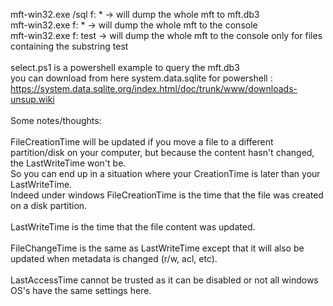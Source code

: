 mft-win32.exe /sql f: * -> will dump the whole mft to mft.db3<br>
mft-win32.exe f: * -> will dump the whole mft to the console<br>
mft-win32.exe f: test -> will dump the whole mft to the console only for files containing the substring test<br>
<br>
select.ps1 is a powershell example to query the mft.db3<br>
you can download from here system.data.sqlite for powershell : https://system.data.sqlite.org/index.html/doc/trunk/www/downloads-unsup.wiki<br>
<br>
Some notes/thoughts:<br>
<br>
FileCreationTime will be updated if you move a file to a different partition/disk on your computer, but because the content hasn't changed, the LastWriteTime won't be.<br>
So you can end up in a situation where your CreationTime is later than your LastWriteTime.<br>
Indeed under windows FileCreationTime is the time that the file was created on a disk partition.<br>
<br>
LastWriteTime is the time that the file content was updated.<br>
<br>
FileChangeTime is the same as LastWriteTime except that it will also be updated when metadata is changed (r/w, acl, etc).<br>
<br>
LastAccessTime cannot be trusted as it can be disabled or not all windows OS's have the same settings here.<br>
